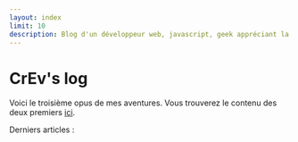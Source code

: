 ```yaml
---
layout: index
limit: 10
description: Blog d'un développeur web, javascript, geek appréciant la bonne cuisine. Auteur de Web Log Today générateur de blog statique en ruby.
---
```


# CrEv's log

Voici le troisième opus de mes aventures. Vous trouverez le contenu des deux premiers [ici](http://www.winsos.net/~yves).

Derniers articles :
